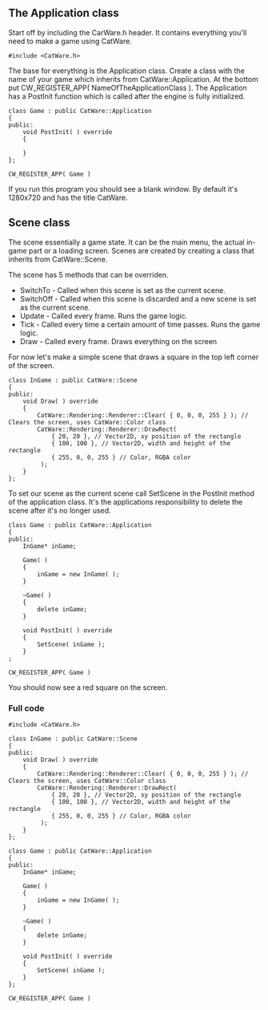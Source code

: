##  The Application class
Start off by including the CarWare.h header. It contains everything you'll need to make a game using CatWare.

```
#include <CatWare.h>
```

The base for everything is the Application class. Create a class with the name of your game which inherits from CatWare::Application.
At the bottom put CW_REGISTER_APP( NameOfTheApplicationClass ). The Application has a PostInit function which is called after the engine is fully initialized.

```
class Game : public CatWare::Application
{
public:
	void PostInit( ) override
	{
		
	}
};

CW_REGISTER_APP( Game )
```

If you run this program you should see a blank window. By default it's 1280x720 and has the title CatWare.

## Scene class
The scene essentially a game state. It can be the main menu, the actual in-game part or a loading screen.
Scenes are created by creating a class that inherits from CatWare::Scene.

The scene has 5 methods that can be overriden.
- SwitchTo - Called when this scene is set as the current scene.
- SwitchOff - Called when this scene is discarded and a new scene is set as the current scene.
- Update - Called every frame. Runs the game logic.
- Tick - Called every time a certain amount of time passes. Runs the game logic.
- Draw - Called every frame. Draws everything on the screen

For now let's make a simple scene that draws a square in the top left corner of the screen.

```
class InGame : public CatWare::Scene
{
public:
	void Draw( ) override
	{
		CatWare::Rendering::Renderer::Clear( { 0, 0, 0, 255 } ); // Clears the screen, uses CatWare::Color class
		CatWare::Rendering::Renderer::DrawRect(
			{ 20, 20 }, // Vector2D, xy position of the rectangle
			{ 100, 100 }, // Vector2D, width and height of the rectangle
			{ 255, 0, 0, 255 } // Color, RGBA color
		 );
	}
};
```

To set our scene as the current scene call SetScene in the PostInit method of the application class. It's the applications responsibility to delete the scene after it's no longer used.

```
class Game : public CatWare::Application
{
public:
	InGame* inGame;

	Game( )
	{
		inGame = new InGame( );
	}

	~Game( )
	{
		delete inGame;
	}

	void PostInit( ) override
	{
		SetScene( inGame );
	}
;

CW_REGISTER_APP( Game )
```


You should now see a red square on the screen.

### Full code
```
#include <CatWare.h>

class InGame : public CatWare::Scene
{
public:
	void Draw( ) override
	{
		CatWare::Rendering::Renderer::Clear( { 0, 0, 0, 255 } ); // Clears the screen, uses CatWare::Color class
		CatWare::Rendering::Renderer::DrawRect(
			{ 20, 20 }, // Vector2D, xy position of the rectangle
			{ 100, 100 }, // Vector2D, width and height of the rectangle
			{ 255, 0, 0, 255 } // Color, RGBA color
		 );
	}
};

class Game : public CatWare::Application
{
public:
	InGame* inGame;

	Game( )
	{
		inGame = new InGame( );
	}

	~Game( )
	{
		delete inGame;
	}

	void PostInit( ) override
	{
		SetScene( inGame );
	}
};

CW_REGISTER_APP( Game )
```